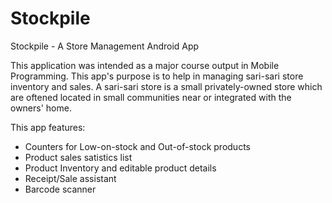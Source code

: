 # Stockpile

Stockpile - A Store Management Android App

This application was intended as a major course output in Mobile Programming.
This app's purpose is to help in managing sari-sari store inventory and sales.
A sari-sari store is a small privately-owned store which are oftened located in small communities
near or integrated with the owners' home.

This app features:
- Counters for Low-on-stock and Out-of-stock products
- Product sales satistics list
- Product Inventory and editable product details
- Receipt/Sale assistant
- Barcode scanner
